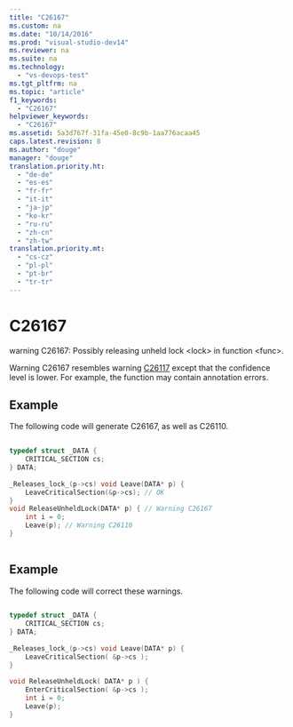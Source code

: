 ```yaml
---
title: "C26167"
ms.custom: na
ms.date: "10/14/2016"
ms.prod: "visual-studio-dev14"
ms.reviewer: na
ms.suite: na
ms.technology: 
  - "vs-devops-test"
ms.tgt_pltfrm: na
ms.topic: "article"
f1_keywords: 
  - "C26167"
helpviewer_keywords: 
  - "C26167"
ms.assetid: 5a3d767f-31fa-45e0-8c9b-1aa776acaa45
caps.latest.revision: 8
ms.author: "douge"
manager: "douge"
translation.priority.ht: 
  - "de-de"
  - "es-es"
  - "fr-fr"
  - "it-it"
  - "ja-jp"
  - "ko-kr"
  - "ru-ru"
  - "zh-cn"
  - "zh-tw"
translation.priority.mt: 
  - "cs-cz"
  - "pl-pl"
  - "pt-br"
  - "tr-tr"
---
```

# C26167
warning C26167: Possibly releasing unheld lock \<lock> in function \<func>.  
  
 Warning C26167 resembles warning [C26117](../codequality/c26117.md) except that the confidence level is lower. For example, the function may contain annotation errors.  
  
## Example  
 The following code will generate C26167, as well as C26110.  
  
```cpp  
  
typedef struct _DATA {   
    CRITICAL_SECTION cs;   
} DATA;   
  
_Releases_lock_(p->cs) void Leave(DATA* p) {   
    LeaveCriticalSection(&p->cs); // OK   
}   
void ReleaseUnheldLock(DATA* p) { // Warning C26167  
    int i = 0;  
    Leave(p); // Warning C26110  
}  
  
```  
  
## Example  
 The following code will correct these warnings.  
  
```cpp  
  
typedef struct _DATA {   
    CRITICAL_SECTION cs;   
} DATA;   
  
_Releases_lock_(p->cs) void Leave(DATA* p) {   
    LeaveCriticalSection( &p->cs );  
}   
  
void ReleaseUnheldLock( DATA* p ) {  
    EnterCriticalSection( &p->cs );  
    int i = 0;  
    Leave(p);  
}  
  
```